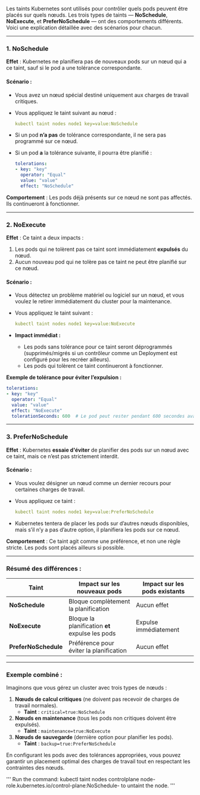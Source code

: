 Les taints Kubernetes sont utilisés pour contrôler quels pods peuvent être placés sur quels nœuds. Les trois types de taints — **NoSchedule**, **NoExecute**, et **PreferNoSchedule** — ont des comportements différents. Voici une explication détaillée avec des scénarios pour chacun.

---

### **1. NoSchedule**
**Effet** : Kubernetes ne planifiera pas de nouveaux pods sur un nœud qui a ce taint, sauf si le pod a une tolérance correspondante.

#### **Scénario :**
- Vous avez un nœud spécial destiné uniquement aux charges de travail critiques.
- Vous appliquez le taint suivant au nœud :

  ```yaml
  kubectl taint nodes node1 key=value:NoSchedule
  ```

- Si un pod **n’a pas** de tolérance correspondante, il ne sera pas programmé sur ce nœud.
- Si un pod **a** la tolérance suivante, il pourra être planifié :

  ```yaml
  tolerations:
  - key: "key"
    operator: "Equal"
    value: "value"
    effect: "NoSchedule"
  ```

**Comportement** : Les pods déjà présents sur ce nœud ne sont pas affectés. Ils continueront à fonctionner.

---

### **2. NoExecute**
**Effet** : Ce taint a deux impacts :
1. Les pods qui ne tolèrent pas ce taint sont immédiatement **expulsés** du nœud.
2. Aucun nouveau pod qui ne tolère pas ce taint ne peut être planifié sur ce nœud.

#### **Scénario :**
- Vous détectez un problème matériel ou logiciel sur un nœud, et vous voulez le retirer immédiatement du cluster pour la maintenance.
- Vous appliquez le taint suivant :

  ```yaml
  kubectl taint nodes node1 key=value:NoExecute
  ```

- **Impact immédiat :**
  - Les pods sans tolérance pour ce taint seront déprogrammés (supprimés/migrés si un contrôleur comme un Deployment est configuré pour les recréer ailleurs).
  - Les pods qui tolèrent ce taint continueront à fonctionner.

**Exemple de tolérance pour éviter l’expulsion :**

```yaml
tolerations:
- key: "key"
  operator: "Equal"
  value: "value"
  effect: "NoExecute"
  tolerationSeconds: 600  # Le pod peut rester pendant 600 secondes avant expulsion.
```

---

### **3. PreferNoSchedule**
**Effet** : Kubernetes **essaie d'éviter** de planifier des pods sur un nœud avec ce taint, mais ce n’est pas strictement interdit.

#### **Scénario :**
- Vous voulez désigner un nœud comme un dernier recours pour certaines charges de travail.
- Vous appliquez ce taint :

  ```yaml
  kubectl taint nodes node1 key=value:PreferNoSchedule
  ```

- Kubernetes tentera de placer les pods sur d’autres nœuds disponibles, mais s’il n’y a pas d’autre option, il planifiera les pods sur ce nœud.

**Comportement** : Ce taint agit comme une préférence, et non une règle stricte. Les pods sont placés ailleurs si possible.

---

### **Résumé des différences :**

| **Taint**          | **Impact sur les nouveaux pods**              | **Impact sur les pods existants** |
|---------------------|-----------------------------------------------|-----------------------------------|
| **NoSchedule**      | Bloque complètement la planification          | Aucun effet                      |
| **NoExecute**       | Bloque la planification **et** expulse les pods | Expulse immédiatement            |
| **PreferNoSchedule**| Préférence pour éviter la planification       | Aucun effet                      |

---

### **Exemple combiné :**
Imaginons que vous gérez un cluster avec trois types de nœuds :
1. **Nœuds de calcul critiques** (ne doivent pas recevoir de charges de travail normales).
   - **Taint** : `critical=true:NoSchedule`
2. **Nœuds en maintenance** (tous les pods non critiques doivent être expulsés).
   - **Taint** : `maintenance=true:NoExecute`
3. **Nœuds de sauvegarde** (dernière option pour planifier les pods).
   - **Taint** : `backup=true:PreferNoSchedule`

En configurant les pods avec des tolérances appropriées, vous pouvez garantir un placement optimal des charges de travail tout en respectant les contraintes des nœuds.


'''
Run the command: kubectl taint nodes controlplane node-role.kubernetes.io/control-plane:NoSchedule- to untaint the node.
'''